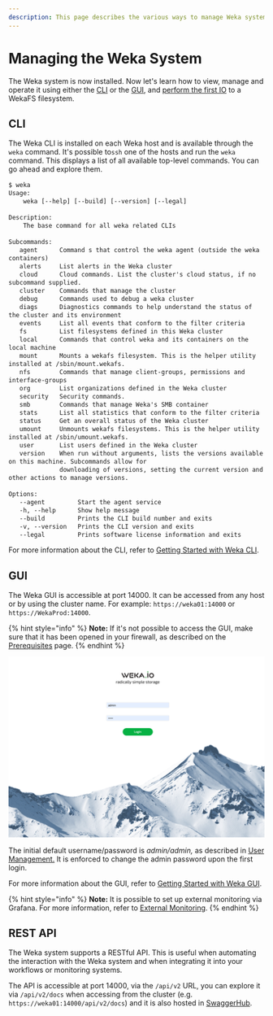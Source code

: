 ```yaml
---
description: This page describes the various ways to manage Weka system.
---
```


# Managing the Weka System

The Weka system is now installed. Now let's learn how to view, manage and operate it using either the [CLI](managing-wekaio-system.md#cli) or the [GUI](managing-wekaio-system.md#gui), and [perform the first IO](performing-the-first-io.md) to a WekaFS filesystem.

## CLI

The Weka CLI is installed on each Weka host and is available through the `weka` command. It's possible to`ssh` one of the hosts and run the `weka` command. This displays a list of all available top-level commands. You can go ahead and explore them.

```text
$ weka
Usage:
    weka [--help] [--build] [--version] [--legal]

Description:
    The base command for all weka related CLIs

Subcommands:
   agent      Command s that control the weka agent (outside the weka containers)
   alerts     List alerts in the Weka cluster
   cloud      Cloud commands. List the cluster's cloud status, if no subcommand supplied.
   cluster    Commands that manage the cluster
   debug      Commands used to debug a weka cluster
   diags      Diagnostics commands to help understand the status of the cluster and its environment
   events     List all events that conform to the filter criteria
   fs         List filesystems defined in this Weka cluster
   local      Commands that control weka and its containers on the local machine
   mount      Mounts a wekafs filesystem. This is the helper utility installed at /sbin/mount.wekafs.
   nfs        Commands that manage client-groups, permissions and interface-groups
   org        List organizations defined in the Weka cluster
   security   Security commands.
   smb        Commands that manage Weka's SMB container
   stats      List all statistics that conform to the filter criteria
   status     Get an overall status of the Weka cluster
   umount     Unmounts wekafs filesystems. This is the helper utility installed at /sbin/umount.wekafs.
   user       List users defined in the Weka cluster
   version    When run without arguments, lists the versions available on this machine. Subcommands allow for
              downloading of versions, setting the current version and other actions to manage versions.

Options:
   --agent         Start the agent service
   -h, --help      Show help message
   --build         Prints the CLI build number and exits
   -v, --version   Prints the CLI version and exits
   --legal         Prints software license information and exits
```

For more information about the CLI, refer to [Getting Started with Weka CLI](cli-overview.md).

## GUI

The Weka GUI is accessible at port 14000. It can be accessed from any host or by using the cluster name. For example: `https://weka01:14000` or `https://WekaProd:14000`.

{% hint style="info" %}
**Note:** If it's not possible to access the GUI, make sure that it has been opened in your firewall, as described on the [Prerequisites](../support/prerequisites-and-compatability.md) page.
{% endhint %}

![Weka Login Page](../.gitbook/assets/wekaio-login-page.png)

The initial default username/password is _admin/admin,_ as described in [User Management.](../usage/security/user-management.md) It is enforced to change the admin password upon the first login.

For more information about the GUI, refer to [Getting Started with Weka GUI](gui.md).

{% hint style="info" %}
**Note:** It is possible to set up external monitoring via Grafana. For more information, refer to [External Monitoring](../appendix/external-monitoring.md).
{% endhint %}

## REST API

The Weka system supports a RESTful API. This is useful when automating the interaction with the Weka system and when integrating it into your workflows or monitoring systems.

The API is accessible at port 14000, via the `/api/v2` URL, you can explore it via `/api/v2/docs` when accessing from the cluster \(e.g. `https://weka01:14000/api/v2/docs`\) and it is also hosted in [SwaggerHub](https://app.swaggerhub.com/apis-docs/wekaio/weka-rest-api/3.11.0).

